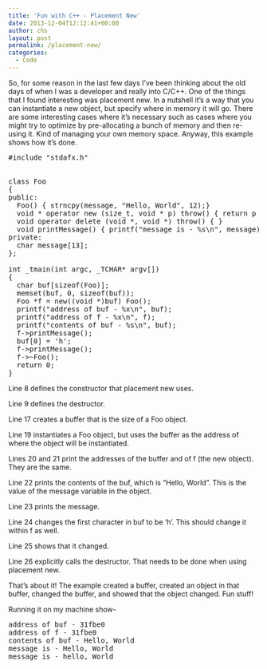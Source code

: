 ```yaml
---
title: 'Fun with C++ - Placement New'
date: 2013-12-04T12:12:41+00:00
author: chs
layout: post
permalink: /placement-new/
categories:
  - Code
---
```

So, for some reason in the last few days I&#8217;ve been thinking about the old days of when I was a developer and really into C/C++. One of the things that I found interesting was placement new. In a nutshell it&#8217;s a way that you can instantiate a new object, but specify where in memory it will go. There are some interesting cases where it&#8217;s necessary such as cases where you might try to optimize by pre-allocating a bunch of memory and then re-using it. Kind of managing your own memory space. Anyway, this example shows how it&#8217;s done.

<pre lang="C" line="1">#include "stdafx.h"


class Foo
{
public:
  Foo() { strncpy(message, "Hello, World", 12);}
  void * operator new (size_t, void * p) throw() { return p ; }
  void operator delete (void *, void *) throw() { }
  void printMessage() { printf("message is - %s\n", message); }
private:
  char message[13];
};

int _tmain(int argc, _TCHAR* argv[])
{
  char buf[sizeof(Foo)];
  memset(buf, 0, sizeof(buf));
  Foo *f = new((void *)buf) Foo();
  printf("address of buf - %x\n", buf);
  printf("address of f - %x\n", f);
  printf("contents of buf - %s\n", buf);
  f->printMessage();
  buf[0] = 'h';
  f->printMessage();
  f->~Foo();
  return 0;
}
</pre>

Line 8 defines the constructor that placement new uses.

Line 9 defines the destructor.

Line 17 creates a buffer that is the size of a Foo object.

Line 19 instantiates a Foo object, but uses the buffer as the address of where the object will be instantiated.

Lines 20 and 21 print the addresses of the buffer and of f (the new object). They are the same.

Line 22 prints the contents of the buf, which is &#8220;Hello, World&#8221;. This is the value of the message variable in the object.

Line 23 prints the message.

Line 24 changes the first character in buf to be &#8216;h&#8217;. This should change it within f as well.

Line 25 shows that it changed.

Line 26 explicitly calls the destructor. That needs to be done when using placement new.

That&#8217;s about it! The example created a buffer, created an object in that buffer, changed the buffer, and showed that the object changed. Fun stuff!

Running it on my machine show-

<pre>address of buf - 31fbe0
address of f - 31fbe0
contents of buf - Hello, World
message is - Hello, World
message is - hello, World
</pre>

